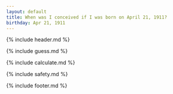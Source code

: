 ```yaml
---
layout: default
title: When was I conceived if I was born on April 21, 1911?
birthday: Apr 21, 1911
---
```


{% include header.md %}

{% include guess.md %}

{% include calculate.md %}

{% include safety.md %}

{% include footer.md %}



